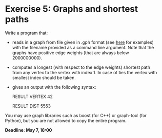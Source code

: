 
# Exercise 5: Graphs and shortest paths

Write a program that:

* reads in a graph from file given in .gph format (see [here](http://www.zib.de/koch/SP/data/) for examples) with the filename provided as a command line argument. Note that the graphs have positive edge weights (that are always below 2000000000).

* computes a longest (with respect to the edge weights) shortest path from any vertex to the vertex with index 1. In case of ties the vertex with smallest index should be taken.

* gives an output with the following syntax:

    RESULT VERTEX 42

    RESULT DIST 5553



You may use graph libraries such as boost (for C++) or graph-tool (for Python), but you are not allowed to copy the entire program.

 

**Deadline: May 7, 18:00**
